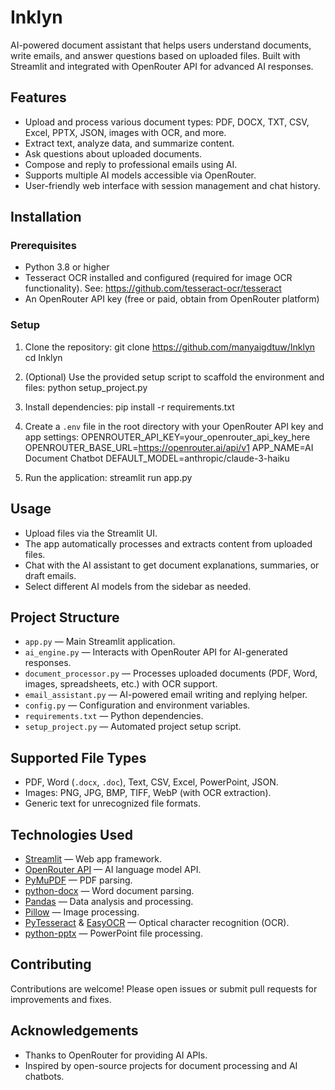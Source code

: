 # Inklyn

AI-powered document assistant that helps users understand documents, write emails, and answer questions based on uploaded files. Built with Streamlit and integrated with OpenRouter API for advanced AI responses.

## Features

- Upload and process various document types: PDF, DOCX, TXT, CSV, Excel, PPTX, JSON, images with OCR, and more.
- Extract text, analyze data, and summarize content.
- Ask questions about uploaded documents.
- Compose and reply to professional emails using AI.
- Supports multiple AI models accessible via OpenRouter.
- User-friendly web interface with session management and chat history.


## Installation

### Prerequisites

- Python 3.8 or higher
- Tesseract OCR installed and configured (required for image OCR functionality). See: https://github.com/tesseract-ocr/tesseract
- An OpenRouter API key (free or paid, obtain from OpenRouter platform)

### Setup

1. Clone the repository:
   git clone https://github.com/manyaigdtuw/Inklyn
   cd Inklyn

2. (Optional) Use the provided setup script to scaffold the environment and files:
    python setup_project.py


3. Install dependencies:
   pip install -r requirements.txt


4. Create a `.env` file in the root directory with your OpenRouter API key and app settings:
   OPENROUTER_API_KEY=your_openrouter_api_key_here
   OPENROUTER_BASE_URL=https://openrouter.ai/api/v1
   APP_NAME=AI Document Chatbot
   DEFAULT_MODEL=anthropic/claude-3-haiku

5. Run the application:
   streamlit run app.py


## Usage

- Upload files via the Streamlit UI.
- The app automatically processes and extracts content from uploaded files.
- Chat with the AI assistant to get document explanations, summaries, or draft emails.
- Select different AI models from the sidebar as needed.

## Project Structure

- `app.py` — Main Streamlit application.
- `ai_engine.py` — Interacts with OpenRouter API for AI-generated responses.
- `document_processor.py` — Processes uploaded documents (PDF, Word, images, spreadsheets, etc.) with OCR support.
- `email_assistant.py` — AI-powered email writing and replying helper.
- `config.py` — Configuration and environment variables.
- `requirements.txt` — Python dependencies.
- `setup_project.py` — Automated project setup script.

## Supported File Types

- PDF, Word (`.docx`, `.doc`), Text, CSV, Excel, PowerPoint, JSON.
- Images: PNG, JPG, BMP, TIFF, WebP (with OCR extraction).
- Generic text for unrecognized file formats.

## Technologies Used

- [Streamlit](https://streamlit.io) — Web app framework.
- [OpenRouter API](https://openrouter.ai) — AI language model API.
- [PyMuPDF](https://pymupdf.readthedocs.io/) — PDF parsing.
- [python-docx](https://python-docx.readthedocs.io/) — Word document parsing.
- [Pandas](https://pandas.pydata.org) — Data analysis and processing.
- [Pillow](https://python-pillow.org) — Image processing.
- [PyTesseract](https://github.com/madmaze/pytesseract) & [EasyOCR](https://github.com/JaidedAI/EasyOCR) — Optical character recognition (OCR).
- [python-pptx](https://python-pptx.readthedocs.io/) — PowerPoint file processing.

## Contributing

Contributions are welcome! Please open issues or submit pull requests for improvements and fixes.


## Acknowledgements

- Thanks to OpenRouter for providing AI APIs.
- Inspired by open-source projects for document processing and AI chatbots.



